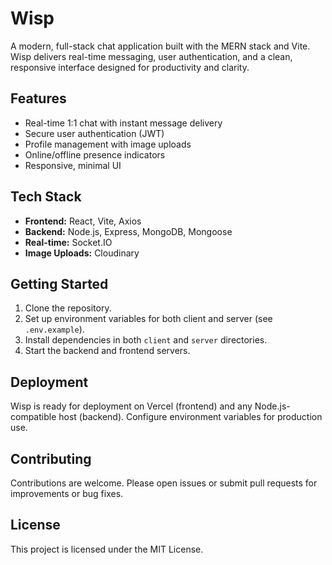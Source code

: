 # Wisp

A modern, full-stack chat application built with the MERN stack and Vite. Wisp delivers real-time messaging, user authentication, and a clean, responsive interface designed for productivity and clarity.

## Features

- Real-time 1:1 chat with instant message delivery
- Secure user authentication (JWT)
- Profile management with image uploads
- Online/offline presence indicators
- Responsive, minimal UI

## Tech Stack

- **Frontend:** React, Vite, Axios
- **Backend:** Node.js, Express, MongoDB, Mongoose
- **Real-time:** Socket.IO
- **Image Uploads:** Cloudinary

## Getting Started

1. Clone the repository.
2. Set up environment variables for both client and server (see `.env.example`).
3. Install dependencies in both `client` and `server` directories.
4. Start the backend and frontend servers.

## Deployment

Wisp is ready for deployment on Vercel (frontend) and any Node.js-compatible host (backend). Configure environment variables for production use.

## Contributing

Contributions are welcome. Please open issues or submit pull requests for improvements or bug fixes.

## License

This project is licensed under the MIT License.
